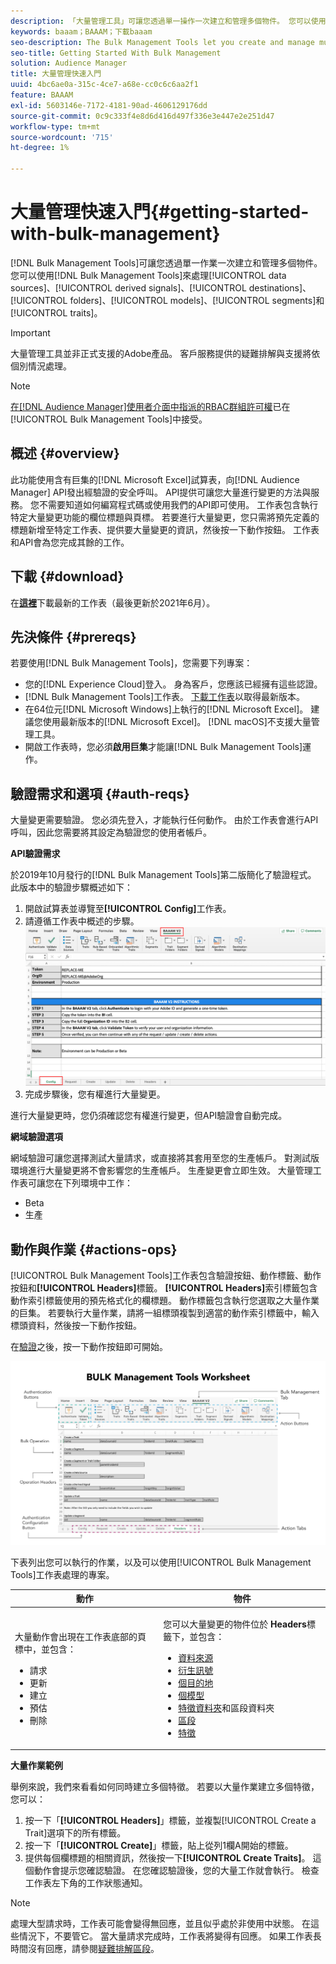 ```yaml
---
description: 「大量管理工具」可讓您透過單一操作一次建立和管理多個物件。 您可以使用大量管理工具來處理資料來源、衍生訊號、目的地、資料夾、區段和特徵。
keywords: baaam；BAAAM；下載baaam
seo-description: The Bulk Management Tools let you create and manage multiple objects at once with single operation. You can use Bulk Management Tools to work with data sources, derived signals, destinations, folders, segments, and traits.
seo-title: Getting Started With Bulk Management
solution: Audience Manager
title: 大量管理快速入門
uuid: 4bc6ae0a-315c-4ce7-a68e-cc0c6c6aa2f1
feature: BAAAM
exl-id: 5603146e-7172-4181-90ad-4606129176dd
source-git-commit: 0c9c333f4e8d6d416d497f336e3e447e2e251d47
workflow-type: tm+mt
source-wordcount: '715'
ht-degree: 1%

---
```



# 大量管理快速入門{#getting-started-with-bulk-management}

[!DNL Bulk Management Tools]可讓您透過單一作業一次建立和管理多個物件。 您可以使用[!DNL Bulk Management Tools]來處理[!UICONTROL data sources]、[!UICONTROL derived signals]、[!UICONTROL destinations]、[!UICONTROL folders]、[!UICONTROL models]、[!UICONTROL segments]和[!UICONTROL traits]。

>[!IMPORTANT]
>
>大量管理工具並非正式支援的Adobe產品。 客戶服務提供的疑難排解與支援將依個別情況處理。

<!-- 

c_bulk_start.xml

 -->

>[!NOTE]
>
>[在[!DNL Audience Manager]使用者介面中指派的RBAC群組許可權](../../features/administration/administration-overview.md)已在[!UICONTROL Bulk Management Tools]中接受。

## 概述 {#overview}

此功能使用含有巨集的[!DNL Microsoft Excel]試算表，向[!DNL Audience Manager] API發出經驗證的安全呼叫。 API提供可讓您大量進行變更的方法與服務。 您不需要知道如何編寫程式碼或使用我們的API即可使用。 工作表包含執行特定大量變更功能的欄位標題與頁標。 若要進行大量變更，您只需將預先定義的標題新增至特定工作表、提供要大量變更的資訊，然後按一下動作按鈕。 工作表和API會為您完成其餘的工作。

## 下載 {#download}

在&#x200B;**[這裡](assets/BAAAM_V2_20210609.xlsm)**&#x200B;下載最新的工作表（最後更新於2021年6月）。

## 先決條件 {#prereqs}

若要使用[!DNL Bulk Management Tools]，您需要下列專案：

* 您的[!DNL Experience Cloud]登入。 身為客戶，您應該已經擁有這些認證。
* [!DNL Bulk Management Tools]工作表。 [下載工作表](assets/BAAAM_V2_20210609.xlsm)以取得最新版本。
* 在64位元[!DNL Microsoft Windows]上執行的[!DNL Microsoft Excel]。 建議您使用最新版本的[!DNL Microsoft Excel]。 [!DNL macOS]不支援大量管理工具。
* 開啟工作表時，您必須&#x200B;**啟用巨集**&#x200B;才能讓[!DNL Bulk Management Tools]運作。

## 驗證需求和選項 {#auth-reqs}

大量變更需要驗證。 您必須先登入，才能執行任何動作。 由於工作表會進行API呼叫，因此您需要將其設定為驗證您的使用者帳戶。

**API驗證需求**

於2019年10月發行的[!DNL Bulk Management Tools]第二版簡化了驗證程式。 此版本中的驗證步驟概述如下：

1. 開啟試算表並導覽至&#x200B;**[!UICONTROL Config]**&#x200B;工作表。
2. 請遵循工作表中概述的步驟。
   ![](assets/baaam-authentication.png)
3. 完成步驟後，您有權進行大量變更。

進行大量變更時，您仍須確認您有權進行變更，但API驗證會自動完成。

**網域驗證選項**

網域驗證可讓您選擇測試大量請求，或直接將其套用至您的生產帳戶。 對測試版環境進行大量變更將不會影響您的生產帳戶。 生產變更會立即生效。 大量管理工作表可讓您在下列環境中工作：

* Beta
* 生產

## 動作與作業 {#actions-ops}

[!UICONTROL Bulk Management Tools]工作表包含驗證按鈕、動作標籤、動作按鈕和&#x200B;**[!UICONTROL Headers]**&#x200B;標籤。 **[!UICONTROL Headers]**&#x200B;索引標籤包含動作索引標籤使用的預先格式化的欄標題。 動作標籤包含執行您選取之大量作業的巨集。 若要執行大量作業，請將一組標頭複製到適當的動作索引標籤中，輸入標頭資料，然後按一下動作按鈕。

在[驗證](#auth-reqs)之後，按一下動作按鈕即可開始。

![](assets/baaam-worksheet.png)

下表列出您可以執行的作業，以及可以使用[!UICONTROL Bulk Management Tools]工作表處理的專案。

<table id="table_B9B3E09B692E42BAA52FB32C18B00709"> 
 <thead> 
  <tr> 
   <th colname="col1" class="entry"> 動作 </th> 
   <th colname="col2" class="entry"> 物件 </th> 
  </tr> 
 </thead>
 <tbody> 
  <tr> 
   <td colname="col1"> <p>大量動作會出現在工作表底部的頁標中，並包含： </p> <p> 
     <ul id="ul_49F46B9E00C045D29E40258EB7BDCFBB"> 
      <li id="li_193C41EA19EF4D738FBA037D2BF9B05C">請求 </li> 
      <li id="li_5BE2E13D839F4958AAA5C01B7EFC5096">更新 </li> 
      <li id="li_4CCCC739795945DF8C89787F9A67EB88">建立 </li> 
      <li id="li_C7D36D2BDF0448CEAF3A5EABE41038E8">預估 </li> 
      <li id="li_07A3E94326124A3092362D9896EB7732">刪除 </li> 
     </ul> </p> </td> 
   <td colname="col2"> <p>您可以大量變更的物件位於<b><span class="uicontrol"> Headers</span></b>標籤下，並包含： </p> <p> 
     <ul id="ul_A7A96F2B1B63430B9A1E1184AC5FA8F2"> 
      <li id="li_E3D9E2E190B04BE685337AC6140C371C"> <a href="../../features/datasources-list-and-settings.md#data-sources-list-and-settings">資料來源</a> </li> 
      <li id="li_B645385E40684FA28770913EAF18CB2C"> <a href="../../features/derived-signals.md">衍生訊號</a> </li> 
      <li id="li_9059F8C4A41A410899BDEFC76D3F5949"> <a href="../../features/destinations/destinations.md">個目的地</a> </li> 
      <li> <a href="../../features/algorithmic-models/understanding-models.md">個模型</a> </li> 
      <li id="li_BB5A445150754E53AA38C78461326932"> <a href="../../features/traits/trait-storage.md#trait-storage">特徵資料夾</a>和區段資料夾 </li> 
      <li id="li_7A27DBF64E0945CF8AE8C96E8C6EDA09"> <a href="../../features/segments/segments-purpose.md">區段</a> </li> 
      <li id="li_A4640A34930040DEA8555EAF0AE2A702"> <a href="../../features/traits/trait-details-page.md">特徵</a> </li> 
     </ul> </p> </td> 
  </tr> 
 </tbody> 
</table>

**大量作業範例**

舉例來說，我們來看看如何同時建立多個特徵。 若要以大量作業建立多個特徵，您可以：

1. 按一下「**[!UICONTROL Headers]**」標籤，並複製[!UICONTROL Create a Trait]選項下的所有標籤。
2. 按一下「**[!UICONTROL Create]**」標籤，貼上從列1欄A開始的標籤。
3. 提供每個欄標題的相關資訊，然後按一下&#x200B;**[!UICONTROL Create Traits]**。 這個動作會提示您確認驗證。 在您確認驗證後，您的大量工作就會執行。 檢查工作表左下角的工作狀態通知。


>[!NOTE]
>
>處理大型請求時，工作表可能會變得無回應，並且似乎處於非使用中狀態。 在這些情況下，不要管它。 當大量請求完成時，工作表將變得有回應。 如果工作表長時間沒有回應，請參閱[疑難排解區段](../../reference/bulk-management-tools/bulk-troubleshooting.md)。
